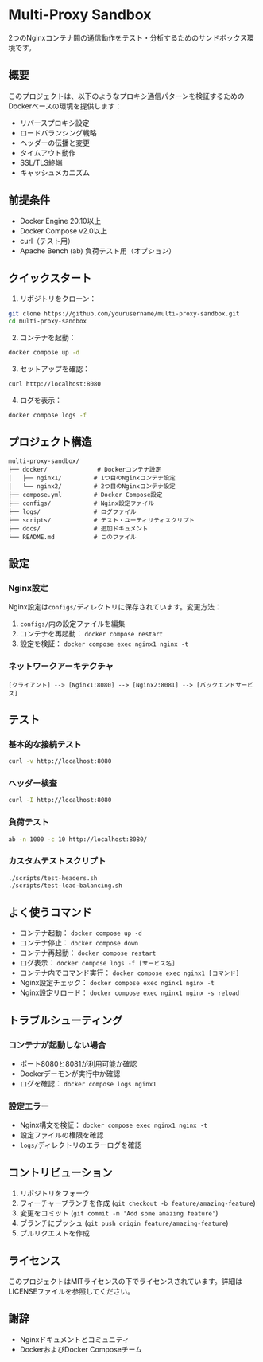 # Multi-Proxy Sandbox

2つのNginxコンテナ間の通信動作をテスト・分析するためのサンドボックス環境です。

## 概要

このプロジェクトは、以下のようなプロキシ通信パターンを検証するためのDockerベースの環境を提供します：
- リバースプロキシ設定
- ロードバランシング戦略
- ヘッダーの伝播と変更
- タイムアウト動作
- SSL/TLS終端
- キャッシュメカニズム

## 前提条件

- Docker Engine 20.10以上
- Docker Compose v2.0以上
- curl（テスト用）
- Apache Bench (ab) 負荷テスト用（オプション）

## クイックスタート

1. リポジトリをクローン：
```bash
git clone https://github.com/yourusername/multi-proxy-sandbox.git
cd multi-proxy-sandbox
```

2. コンテナを起動：
```bash
docker compose up -d
```

3. セットアップを確認：
```bash
curl http://localhost:8080
```

4. ログを表示：
```bash
docker compose logs -f
```

## プロジェクト構造

```
multi-proxy-sandbox/
├── docker/              # Dockerコンテナ設定
│   ├── nginx1/         # 1つ目のNginxコンテナ設定
│   └── nginx2/         # 2つ目のNginxコンテナ設定
├── compose.yml         # Docker Compose設定
├── configs/            # Nginx設定ファイル
├── logs/               # ログファイル
├── scripts/            # テスト・ユーティリティスクリプト
├── docs/               # 追加ドキュメント
└── README.md           # このファイル
```

## 設定

### Nginx設定

Nginx設定は`configs/`ディレクトリに保存されています。変更方法：

1. `configs/`内の設定ファイルを編集
2. コンテナを再起動： `docker compose restart`
3. 設定を検証： `docker compose exec nginx1 nginx -t`

### ネットワークアーキテクチャ

```
[クライアント] --> [Nginx1:8080] --> [Nginx2:8081] --> [バックエンドサービス]
```

## テスト

### 基本的な接続テスト
```bash
curl -v http://localhost:8080
```

### ヘッダー検査
```bash
curl -I http://localhost:8080
```

### 負荷テスト
```bash
ab -n 1000 -c 10 http://localhost:8080/
```

### カスタムテストスクリプト
```bash
./scripts/test-headers.sh
./scripts/test-load-balancing.sh
```

## よく使うコマンド

- コンテナ起動： `docker compose up -d`
- コンテナ停止： `docker compose down`
- コンテナ再起動： `docker compose restart`
- ログ表示： `docker compose logs -f [サービス名]`
- コンテナ内でコマンド実行： `docker compose exec nginx1 [コマンド]`
- Nginx設定チェック： `docker compose exec nginx1 nginx -t`
- Nginx設定リロード： `docker compose exec nginx1 nginx -s reload`

## トラブルシューティング

### コンテナが起動しない場合
- ポート8080と8081が利用可能か確認
- Dockerデーモンが実行中か確認
- ログを確認： `docker compose logs nginx1`

### 設定エラー
- Nginx構文を検証： `docker compose exec nginx1 nginx -t`
- 設定ファイルの権限を確認
- `logs/`ディレクトリのエラーログを確認

## コントリビューション

1. リポジトリをフォーク
2. フィーチャーブランチを作成 (`git checkout -b feature/amazing-feature`)
3. 変更をコミット (`git commit -m 'Add some amazing feature'`)
4. ブランチにプッシュ (`git push origin feature/amazing-feature`)
5. プルリクエストを作成

## ライセンス

このプロジェクトはMITライセンスの下でライセンスされています。詳細はLICENSEファイルを参照してください。

## 謝辞

- Nginxドキュメントとコミュニティ
- DockerおよびDocker Composeチーム